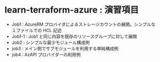 # learn-terraform-azure : 演習項目

- Job1 : AzureRM プロバイダによるストレージカウントの展開。シンプルな１ファイルでの HCL 記述
- Job1-1 : Job1 と同じ内容を既存のリソースグループに対して展開
- Job2 : シンプルな最少モジュール構成例
- job3 : メイン側でサブモジュールを利用する単純構成例
- job4 : AzAPI プロバイダーの利用例

